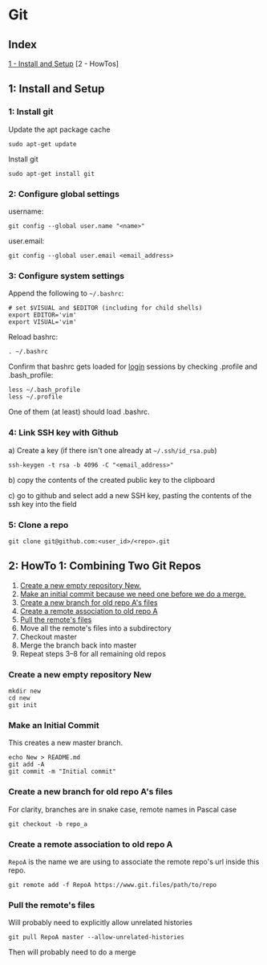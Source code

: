 Git
===

Index
-----
[1 - Install and Setup](#s1)
[2 - HowTos]

<a name="s1">1: Install and Setup</a>
-------------------------------------

### 1: Install git ###
Update the apt package cache

```
sudo apt-get update
```

Install git

```
sudo apt-get install git
```

### 2: Configure global settings ###
username:

```
git config --global user.name "<name>"
```

user.email:

```
git config --global user.email <email_address>
```

### 3: Configure system settings ###
Append the following to `~/.bashrc`:

```
# set $VISUAL and $EDITOR (including for child shells)
export EDITOR='vim'
export VISUAL='vim'
```

Reload bashrc:

```
. ~/.bashrc
```

Confirm that bashrc gets loaded for [login][link01] sessions by checking .profile and .bash_profile:

```
less ~/.bash_profile
less ~/.profile
```

One of them (at least) should load .bashrc.


### 4: Link SSH key with Github ###
a) Create a key (if there isn't one already at `~/.ssh/id_rsa.pub`)

```
ssh-keygen -t rsa -b 4096 -C "<email_address>"
```

b) copy the contents of the created public key to the clipboard

c) go to github and select add a new SSH key, pasting the contents of the ssh key into the field


### 5: Clone a repo ###
```
git clone git@github.com:<user_id>/<repo>.git
```


2: HowTo 1: Combining Two Git Repos
-----------------------------------

1. [Create a new empty repository New.](#s1)
2. [Make an initial commit because we need one before we do a merge.](#s2)
3. [Create a new branch for old repo A's files](#s3)
4. [Create a remote association to old repo A](#s4)
5. [Pull the remote's files](#s5)
6. Move all the remote's files into a subdirectory
7. Checkout master
8. Merge the branch back into master
9. Repeat steps 3–8 for all remaining old repos

### <a name="s1">Create a new empty repository New</a> ###

```shell
mkdir new
cd new
git init
```

### <a name="s2">Make an Initial Commit</a> ###
This creates a new master branch.
```shell
echo New > README.md
git add -A
git commit -m "Initial commit"
```

### <a name="s3">Create a new branch for old repo A's files</a> ###
For clarity, branches are in snake case, remote names in Pascal case

```shell
git checkout -b repo_a
```

### <a name="s4">Create a remote association to old repo A</a> ###
`RepoA` is the name we are using to associate the remote repo's url inside this repo.

```shell
git remote add -f RepoA https://www.git.files/path/to/repo
```

### <a name="s5">Pull the remote's files</a> ###
Will probably need to explicitly allow unrelated histories

```shell
git pull RepoA master --allow-unrelated-histories
```

Then will probably need to do a merge



[link01]: https://github.com/Crossroadsman/TerminalTips/blob/master/BashEnvironmentVariables.md

